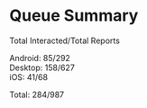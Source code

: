 # Queue Summary

Total Interacted/Total Reports

Android: 85/292  
Desktop: 158/627  
iOS: 41/68

Total: 284/987
